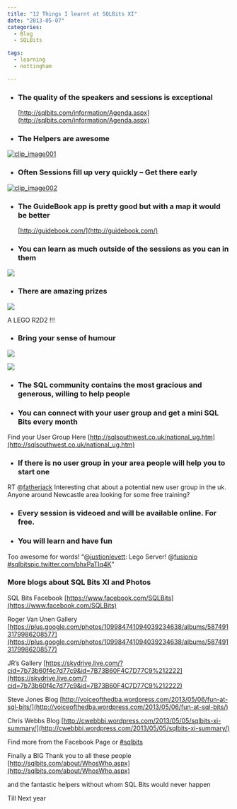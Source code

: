 ```yaml
---
title: "12 Things I learnt at SQLBits XI"
date: "2013-05-07"
categories:
  - Blog
  - SQLBits

tags:
  - learning
  - nottingham

---
```

*   ### The quality of the speakers and sessions is exceptional

    [http://sqlbits.com/information/Agenda.aspx](http://sqlbits.com/information/Agenda.aspx)


*   ### The Helpers are awesome


[![clip_image001](https://i1.wp.com/sqldbawithabeard.com/wp-content/uploads/2013/05/clip_image001_thumb.jpg?resize=313%2C502 "clip_image001")](https://i2.wp.com/sqldbawithabeard.com/wp-content/uploads/2013/05/clip_image001.jpg)

*   ### Often Sessions fill up very quickly – Get there early


[![clip_image002](https://i2.wp.com/sqldbawithabeard.com/wp-content/uploads/2013/05/clip_image002.jpg?resize=372%2C211 "clip_image002")](http://t.co/y2S9IDnama)

*   ### The GuideBook app is pretty good but with a map it would be better

    [http://guidebook.com/](http://guidebook.com/)


*   ### You can learn as much outside of the sessions as you can in them


[![](https://i2.wp.com/lh6.googleusercontent.com/-3d8PCx0AlFA/UYfqxH0fHhI/AAAAAAAAd-E/k_EnX5cpOZY/w960-h641-no/DSC_5670.JPG?resize=622%2C415&ssl=1)](https://plus.google.com/photos/109984741094039234638/albums/5874913179986208577)

*   ### There are amazing prizes


[![](https://i0.wp.com/fbcdn-sphotos-c-a.akamaihd.net/hphotos-ak-snc6/602577_599765410034832_674054200_n.jpg?resize=616%2C392&ssl=1)](https://www.facebook.com/photo.php?fbid=599765410034832&set=pb.330145840330125.-2207520000.1367904819.&type=3&theater)

A LEGO R2D2 !!!

*   ### Bring your sense of humour


[![](https://sphotos-a.ak.fbcdn.net/hphotos-ak-prn1/945206_599117553432951_1586348603_n.jpg)](http://sphotos-a.ak.fbcdn.net/hphotos-ak-prn1/945206_599117553432951_1586348603_n.jpg)

[![](https://sphotos-b.ak.fbcdn.net/hphotos-ak-ash3/603597_599117663432940_27947956_n.jpg)](http://sphotos-b.ak.fbcdn.net/hphotos-ak-ash3/603597_599117663432940_27947956_n.jpg)

*   ### The SQL community contains the most gracious and generous, willing to help people

*   ### You can connect with your user group and get a mini SQL Bits every month


Find your User Group Here [http://sqlsouthwest.co.uk/national_ug.htm](http://sqlsouthwest.co.uk/national_ug.htm)

*   ### If there is no user group in your area people will help you to start one


RT @[fatherjack](https://hootsuite.com/dashboard#) Interesting chat about a potential new user group in the uk. Anyone around Newcastle area looking for some free training?

*   ### Every session is videoed and will be available online. For free.

*   ### You will learn and have fun


Too awesome for words! “@[justjonlevett](https://hootsuite.com/dashboard#): Lego Server! @[fusionio](https://hootsuite.com/dashboard#) [#sqlbits](https://hootsuite.com/dashboard#)[pic.twitter.com/bhxPaTIq4K](http://t.co/bhxPaTIq4K)”

### More blogs about SQL Bits XI and Photos

SQL Bits Facebook [https://www.facebook.com/SQLBits](https://www.facebook.com/SQLBits)

Roger Van Unen Gallery [https://plus.google.com/photos/109984741094039234638/albums/5874913179986208577](https://plus.google.com/photos/109984741094039234638/albums/5874913179986208577)

JR’s Gallery [https://skydrive.live.com/?cid=7b73b60f4c7d77c9&id=7B73B60F4C7D77C9%212222](https://skydrive.live.com/?cid=7b73b60f4c7d77c9&id=7B73B60F4C7D77C9%212222)

Steve Jones Blog [http://voiceofthedba.wordpress.com/2013/05/06/fun-at-sql-bits/](http://voiceofthedba.wordpress.com/2013/05/06/fun-at-sql-bits/)

Chris Webbs Blog [http://cwebbbi.wordpress.com/2013/05/05/sqlbits-xi-summary/](http://cwebbbi.wordpress.com/2013/05/05/sqlbits-xi-summary/)

Find more from the Facebook Page or [#sqlbits](https://twitter.com/search?q=%23sqlbits&src=typd)

Finally a BIG Thank you to all these people [http://sqlbits.com/about/WhosWho.aspx](http://sqlbits.com/about/WhosWho.aspx)

and the fantastic helpers without whom SQL Bits would never happen

Till Next year

